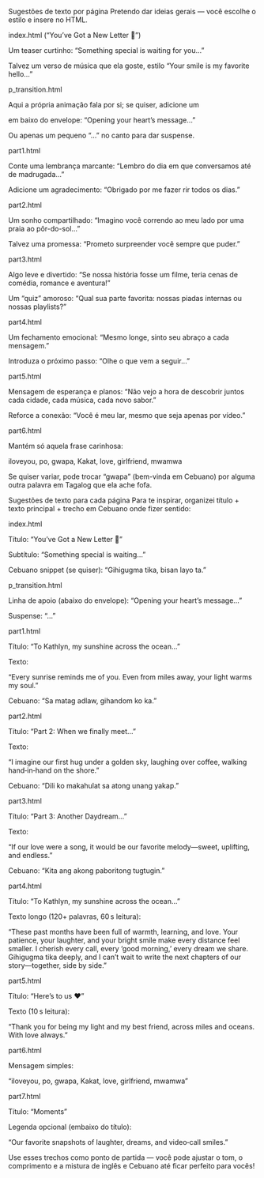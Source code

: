 Sugestões de texto por página
Pretendo dar ideias gerais — você escolhe o estilo e insere no HTML.

index.html (“You’ve Got a New Letter 💌”)

Um teaser curtinho: “Something special is waiting for you…”

Talvez um verso de música que ela goste, estilo “Your smile is my favorite hello…”

p_transition.html

Aqui a própria animação fala por si; se quiser, adicione um <p> em baixo do envelope:
“Opening your heart’s message…”

Ou apenas um pequeno “…” no canto para dar suspense.

part1.html

Conte uma lembrança marcante: “Lembro do dia em que conversamos até de madrugada…”

Adicione um agradecimento: “Obrigado por me fazer rir todos os dias.”

part2.html

Um sonho compartilhado: “Imagino você correndo ao meu lado por uma praia ao pôr-do-sol…”

Talvez uma promessa: “Prometo surpreender você sempre que puder.”

part3.html

Algo leve e divertido: “Se nossa história fosse um filme, teria cenas de comédia, romance e aventura!”

Um “quiz” amoroso: “Qual sua parte favorita: nossas piadas internas ou nossas playlists?”

part4.html

Um fechamento emocional: “Mesmo longe, sinto seu abraço a cada mensagem.”

Introduza o próximo passo: “Olhe o que vem a seguir…”

part5.html

Mensagem de esperança e planos: “Não vejo a hora de descobrir juntos cada cidade, cada música, cada novo sabor.”

Reforce a conexão: “Você é meu lar, mesmo que seja apenas por vídeo.”

part6.html

Mantém só aquela frase carinhosa:

iloveyou, po, gwapa, Kakat, love, girlfriend, mwamwa

Se quiser variar, pode trocar “gwapa” (bem-vinda em Cebuano) por alguma outra palavra em Tagalog que ela ache fofa.


Sugestões de texto para cada página
Para te inspirar, organizei título + texto principal + trecho em Cebuano onde fizer sentido:

index.html

Título: “You’ve Got a New Letter 💌”

Subtítulo: “Something special is waiting…”

Cebuano snippet (se quiser): “Gihigugma tika, bisan layo ta.”

p_transition.html

Linha de apoio (abaixo do envelope): “Opening your heart’s message…”

Suspense: “…”

part1.html

Título: “To Kathlyn, my sunshine across the ocean…”

Texto:

“Every sunrise reminds me of you. Even from miles away, your light warms my soul.”

Cebuano: “Sa matag adlaw, gihandom ko ka.”

part2.html

Título: “Part 2: When we finally meet…”

Texto:

“I imagine our first hug under a golden sky, laughing over coffee, walking hand‑in‑hand on the shore.”

Cebuano: “Dili ko makahulat sa atong unang yakap.”

part3.html

Título: “Part 3: Another Daydream…”

Texto:

“If our love were a song, it would be our favorite melody—sweet, uplifting, and endless.”

Cebuano: “Kita ang akong paboritong tugtugin.”

part4.html

Título: “To Kathlyn, my sunshine across the ocean…”

Texto longo (120+ palavras, 60 s leitura):

“These past months have been full of warmth, learning, and love. Your patience, your laughter, and your bright smile make every distance feel smaller. I cherish every call, every ‘good morning,’ every dream we share. Gihigugma tika deeply, and I can’t wait to write the next chapters of our story—together, side by side.”

part5.html

Título: “Here’s to us ❤️”

Texto (10 s leitura):

“Thank you for being my light and my best friend, across miles and oceans. With love always.”

part6.html

Mensagem simples:

“iloveyou, po, gwapa, Kakat, love, girlfriend, mwamwa”

part7.html

Título: “Moments”

Legenda opcional (embaixo do título):

“Our favorite snapshots of laughter, dreams, and video‑call smiles.”

Use esses trechos como ponto de partida — você pode ajustar o tom, o comprimento e a mistura de inglês e Cebuano até ficar perfeito para vocês!
